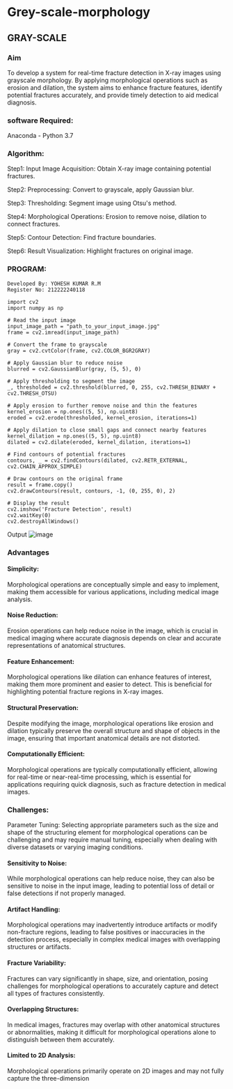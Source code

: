 # Grey-scale-morphology
## GRAY-SCALE
### Aim
To develop a system for real-time fracture detection in X-ray images using grayscale morphology. By applying morphological operations such as erosion and dilation, the system aims to enhance fracture features, identify potential fractures accurately, and provide timely detection to aid medical diagnosis.

### software Required:
Anaconda - Python 3.7

### Algorithm:
Step1:
Input Image Acquisition: Obtain X-ray image containing potential fractures.

Step2:
Preprocessing: Convert to grayscale, apply Gaussian blur.

Step3:
Thresholding: Segment image using Otsu's method.

Step4:
Morphological Operations: Erosion to remove noise, dilation to connect fractures.

Step5:
Contour Detection: Find fracture boundaries.

Step6:
Result Visualization: Highlight fractures on original image.

### PROGRAM:
```
Developed By: YOHESH KUMAR R.M
Register No: 212222240118
```
```
import cv2
import numpy as np

# Read the input image
input_image_path = "path_to_your_input_image.jpg"
frame = cv2.imread(input_image_path)

# Convert the frame to grayscale
gray = cv2.cvtColor(frame, cv2.COLOR_BGR2GRAY)

# Apply Gaussian blur to reduce noise
blurred = cv2.GaussianBlur(gray, (5, 5), 0)

# Apply thresholding to segment the image
_, thresholded = cv2.threshold(blurred, 0, 255, cv2.THRESH_BINARY + cv2.THRESH_OTSU)

# Apply erosion to further remove noise and thin the features
kernel_erosion = np.ones((5, 5), np.uint8)
eroded = cv2.erode(thresholded, kernel_erosion, iterations=1)

# Apply dilation to close small gaps and connect nearby features
kernel_dilation = np.ones((5, 5), np.uint8)
dilated = cv2.dilate(eroded, kernel_dilation, iterations=1)

# Find contours of potential fractures
contours, _ = cv2.findContours(dilated, cv2.RETR_EXTERNAL, cv2.CHAIN_APPROX_SIMPLE)

# Draw contours on the original frame
result = frame.copy()
cv2.drawContours(result, contours, -1, (0, 255, 0), 2)

# Display the result
cv2.imshow('Fracture Detection', result)
cv2.waitKey(0)
cv2.destroyAllWindows()
```
Output
![image](https://github.com/yoheshkumar/Grey-scale-morphology/assets/119393568/388b1115-37d4-4e8e-9d28-e0d8c9427115)


### Advantages
#### Simplicity:
Morphological operations are conceptually simple and easy to implement, making them accessible for various applications, including medical image analysis.

#### Noise Reduction:
Erosion operations can help reduce noise in the image, which is crucial in medical imaging where accurate diagnosis depends on clear and accurate representations of anatomical structures.

#### Feature Enhancement:
Morphological operations like dilation can enhance features of interest, making them more prominent and easier to detect. This is beneficial for highlighting potential fracture regions in X-ray images.

#### Structural Preservation:
Despite modifying the image, morphological operations like erosion and dilation typically preserve the overall structure and shape of objects in the image, ensuring that important anatomical details are not distorted.

#### Computationally Efficient:
Morphological operations are typically computationally efficient, allowing for real-time or near-real-time processing, which is essential for applications requiring quick diagnosis, such as fracture detection in medical images.

### Challenges:
Parameter Tuning: Selecting appropriate parameters such as the size and shape of the structuring element for morphological operations can be challenging and may require manual tuning, especially when dealing with diverse datasets or varying imaging conditions.

#### Sensitivity to Noise:
While morphological operations can help reduce noise, they can also be sensitive to noise in the input image, leading to potential loss of detail or false detections if not properly managed.

#### Artifact Handling:
Morphological operations may inadvertently introduce artifacts or modify non-fracture regions, leading to false positives or inaccuracies in the detection process, especially in complex medical images with overlapping structures or artifacts.

#### Fracture Variability:
Fractures can vary significantly in shape, size, and orientation, posing challenges for morphological operations to accurately capture and detect all types of fractures consistently.

#### Overlapping Structures:
In medical images, fractures may overlap with other anatomical structures or abnormalities, making it difficult for morphological operations alone to distinguish between them accurately.

#### Limited to 2D Analysis:
Morphological operations primarily operate on 2D images and may not fully capture the three-dimension
